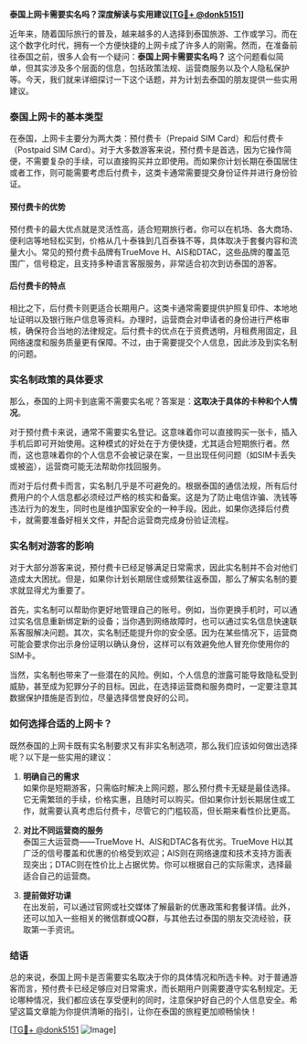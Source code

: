 **泰国上网卡需要实名吗？深度解读与实用建议[[TG💪+ @donk5151](https://t.me/s/donk5151)]**

近年来，随着国际旅行的普及，越来越多的人选择到泰国旅游、工作或学习。而在这个数字化时代，拥有一个方便快捷的上网卡成了许多人的刚需。然而，在准备前往泰国之前，很多人会有一个疑问：**泰国上网卡需要实名吗？** 这个问题看似简单，但其实涉及多个层面的信息，包括政策法规、运营商服务以及个人隐私保护等。今天，我们就来详细探讨一下这个话题，并为计划去泰国的朋友提供一些实用建议。

### 泰国上网卡的基本类型

在泰国，上网卡主要分为两大类：预付费卡（Prepaid SIM Card）和后付费卡（Postpaid SIM Card）。对于大多数游客来说，预付费卡是首选，因为它操作简便，不需要复杂的手续，可以直接购买并立即使用。而如果你计划长期在泰国居住或者工作，则可能需要考虑后付费卡，这类卡通常需要提交身份证件并进行身份验证。

#### 预付费卡的优势

预付费卡的最大优点就是灵活性高，适合短期旅行者。你可以在机场、各大商场、便利店等地轻松买到，价格从几十泰铢到几百泰铢不等，具体取决于套餐内容和流量大小。常见的预付费卡品牌有TrueMove H、AIS和DTAC，这些品牌的覆盖范围广，信号稳定，且支持多种语言客服服务，非常适合初次到访泰国的游客。

#### 后付费卡的特点

相比之下，后付费卡则更适合长期用户。这类卡通常需要提供护照复印件、本地地址证明以及银行账户信息等资料。办理时，运营商会对申请者的身份进行严格审核，确保符合当地的法律规定。后付费卡的优点在于资费透明，月租费用固定，且网络速度和服务质量更有保障。不过，由于需要提交个人信息，因此涉及到实名制的问题。

### 实名制政策的具体要求

那么，泰国的上网卡到底需不需要实名呢？答案是：**这取决于具体的卡种和个人情况**。

对于预付费卡来说，通常不需要实名登记。这意味着你可以直接购买一张卡，插入手机后即可开始使用。这种模式的好处在于方便快捷，尤其适合短期旅行者。然而，这也意味着你的个人信息不会被记录在案，一旦出现任何问题（如SIM卡丢失或被盗），运营商可能无法帮助你找回服务。

而对于后付费卡而言，实名制几乎是不可避免的。根据泰国的通信法规，所有后付费用户的个人信息都必须经过严格的核实和备案。这是为了防止电信诈骗、洗钱等违法行为的发生，同时也是维护国家安全的一种手段。因此，如果你选择后付费卡，就需要准备好相关文件，并配合运营商完成身份验证流程。

### 实名制对游客的影响

对于大部分游客来说，预付费卡已经足够满足日常需求，因此实名制并不会对他们造成太大困扰。但是，如果你计划长期居住或频繁往返泰国，那么了解实名制的要求就显得尤为重要了。

首先，实名制可以帮助你更好地管理自己的账号。例如，当你更换手机时，可以通过实名信息重新绑定新的设备；当你遇到网络故障时，也可以通过实名信息快速联系客服解决问题。其次，实名制还能提升你的安全感。因为在某些情况下，运营商可能会要求你出示身份证明以确认身份，这样可以有效避免他人冒充你使用你的SIM卡。

当然，实名制也带来了一些潜在的风险。例如，个人信息的泄露可能导致隐私受到威胁，甚至成为犯罪分子的目标。因此，在选择运营商和服务商时，一定要注意其数据保护措施是否到位，尽量选择信誉良好的公司。

### 如何选择合适的上网卡？

既然泰国的上网卡既有实名制要求又有非实名制选项，那么我们应该如何做出选择呢？以下是一些实用的建议：

1. **明确自己的需求**  
   如果你是短期游客，只需临时解决上网问题，那么预付费卡无疑是最佳选择。它无需繁琐的手续，价格实惠，且随时可以购买。但如果你计划长期居住或工作，就需要认真考虑后付费卡，尽管它的门槛较高，但长期来看性价比更高。

2. **对比不同运营商的服务**  
   泰国三大运营商——TrueMove H、AIS和DTAC各有优劣。TrueMove H以其广泛的信号覆盖和优惠的价格受到欢迎；AIS则在网络速度和技术支持方面表现突出；DTAC则在性价比上占据优势。你可以根据自己的实际需求，选择最适合自己的运营商。

3. **提前做好功课**  
   在出发前，可以通过官网或社交媒体了解最新的优惠政策和套餐详情。此外，还可以加入一些相关的微信群或QQ群，与其他去过泰国的朋友交流经验，获取第一手资讯。

### 结语

总的来说，泰国上网卡是否需要实名取决于你的具体情况和所选卡种。对于普通游客而言，预付费卡已经足够应对日常需求，而长期用户则需要遵守实名制规定。无论哪种情况，我们都应该在享受便利的同时，注意保护好自己的个人信息安全。希望这篇文章能为你提供清晰的指引，让你在泰国的旅程更加顺畅愉快！

[[TG💪+ @donk5151](https://t.me/s/donk5151) ![Image](https://i.postimg.cc/rwNCRYN7/Snipaste-2025-04-30-17-27-05.png)]